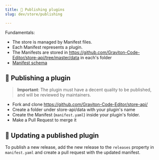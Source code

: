 ```yaml
---
title: 🎠 Publishing plugins
slug: dev/store/publishing

---
```


Fundamentals:
* The store is managed by Manifest files.
* Each Manifest represents a plugin.
* The Manifests are stored in https://github.com/Graviton-Code-Editor/store-api/tree/master/data in each's folder
* [Manifest schema](manifest)


## 🎉 Publishing a plugin

> **Important**: The plugin must have a decent quality to be published, and will be reviewed by maintainers. 

* Fork and clone https://github.com/Graviton-Code-Editor/store-api/
* Create a folder under store-api/data with your plugin's name
* Create the Manifest (`manifest.yaml`) inside your plugin's folder.
* Make a Pull Request to merge it

## 🔄 Updating a published plugin
To publish a new release, add the new release to the `releases` property in `manifest.yaml` and create a pull request with the updated manifest.
